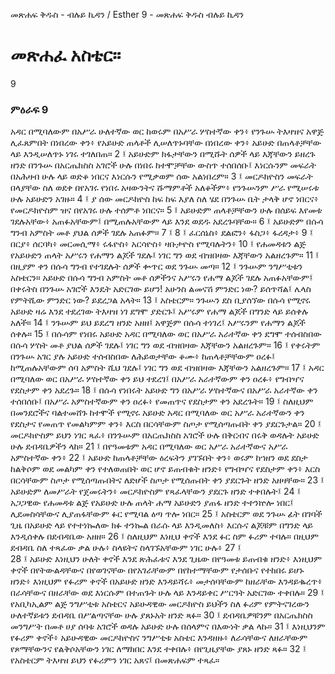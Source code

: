 ﻿
መጽሐፍ ቅዱስ - ብሉይ ኪዳን / Esther 9 - መጽሐፍ ቅዱስ ብሉይ ኪዳን
# መጽሐፈ አስቴር።
9
### ምዕራፍ 9
አዳር በሚባለውም በአሥራ ሁለተኛው ወር ከወሩም በአሥራ ሦስተኛው ቀን፥ የንጉሡ ትእዛዝና አዋጅ ሊፈጸምበት በነበረው ቀን፥ የአይሁድ ጠላቶች ሊሠለጥኑባቸው በነበረው ቀን፥ አይሁድ በጠላቶቻቸው ላይ እንዲሠለጥኑ ነገሩ ተገለበጠ።
2 ፤ አይሁድም ክፋታቸውን በሚሹት ሰዎች ላይ እጃቸውን ይዘረጉ ዘንድ በንጉሡ በአርጤክስስ አገሮች ሁሉ በነበሩ ከተሞቻቸው ውስጥ ተሰበሰቡ፤ እነርሱንም መፍራት በአሕዛብ ሁሉ ላይ ወድቆ ነበርና እነርሱን የሚቃወም ሰው አልነበረም።
3 ፤ መርዶክዮስን መፍራት በላያቸው ስለ ወደቀ በየአገሩ የነበሩ አዛውንትና ሹማምቶች አለቆችም፥ የንጉሡንም ሥራ የሚሠሩቱ ሁሉ አይሁድን አገዙ።
4 ፤ ያ ሰው መርዶክዮስ ከፍ ከፍ እያለ ስለ ሄደ በንጉሡ ቤት ታላቅ ሆኖ ነበርና፥ የመርዶክዮስም ዝና በየአገሩ ሁሉ ተሰምቶ ነበርና።
5 ፤ አይሁድም ጠላቶቻቸውን ሁሉ በሰይፍ እየመቱ ገደሉአቸው፥ አጠፉአቸውም፤ በሚጠሉአቸውም ላይ እንደ ወደዱ አደረጉባቸው።
6 ፤ አይሁድም በሱሳ ግንብ አምስት መቶ ያህል ሰዎች ገደሉ አጠፉም።
7 ፤
8 ፤ ፈርሰኔስ፥ ደልፎን፥ ፋስጋ፥ ፋረዳታ፥
9 ፤ በርያ፥ ሰርባካ፥ መርመሲማ፥ ሩፋዮስ፥ አርሳዮስ፥ ዛቡታዮስ የሚባሉትን፥
10 ፤ የሐመዳቱን ልጅ የአይሁድን ጠላት አሥሩን የሐማን ልጆች ገደሉ፤ ነገር ግን ወደ ብዝበዛው እጃቸውን አልዘረጉም።
11 ፤ በዚያም ቀን በሱሳ ግንብ የተገደሉት ሰዎች ቍጥር ወደ ንጉሡ መጣ።
12 ፤ ንጉሡም ንግሥቲቱን አስቴርን። አይሁድ በሱሳ ግንብ አምስት መቶ ሰዎችንና አሥሩን የሐማ ልጆች ገደሉ አጠፉአቸውም፤ በቀሩትስ በንጉሡ አገሮች እንዴት አድርገው ይሆን! አሁንስ ልመናሽ ምንድር ነው? ይሰጥሻል፤ ሌላስ የምትሺው ምንድር ነው? ይደረጋል አላት።
13 ፤ አስቴርም። ንጉሡን ደስ ቢያሰኘው በሱሳ የሚኖሩ አይሁድ ዛሬ እንደ ተደረገው ትእዛዝ ነገ ደግሞ ያድርጉ፤ አሥሩም የሐማ ልጆች በግንድ ላይ ይሰቀሉ አለች።
14 ፤ ንጉሡም ይህ ይደረግ ዘንድ አዘዘ፤ አዋጅም በሱሳ ተነገረ፤ አሥሩንም የሐማን ልጆች ሰቀሉ።
15 ፤ በሱሳም የነበሩ አይሁድ አዳር በሚባለው ወር በአሥራ አራተኛው ቀን ደግሞ ተሰብስበው በሱሳ ሦስት መቶ ያህል ሰዎች ገደሉ፤ ነገር ግን ወደ ብዝበዛው እጃቸውን አልዘረጉም።
16 ፤ የቀሩትም በንጉሡ አገር ያሉ አይሁድ ተሰብስበው ለሕይወታቸው ቆሙ፥ ከጠላቶቻቸውም ዐረፉ፤ ከሚጠሉአቸውም ሰባ አምስት ሺህ ገደሉ፤ ነገር ግን ወደ ብዝበዛው እጃቸውን አልዘረጉም።
17 ፤ አዳር በሚባለው ወር በአሥራ ሦስተኛው ቀን ይህ ተደረገ፤ በአሥራ አራተኛውም ቀን ዐረፉ፥ የግብዣና የደስታም ቀን አደረጉ።
18 ፤ በሱሳ የነበሩት አይሁድ ግን በአሥራ ሦስተኛውና በአሥራ አራተኛው ቀን ተሰበሰቡ፤ በአሥራ አምስተኛውም ቀን ዐረፉ፥ የመጠጥና የደስታም ቀን አደረጉት።
19 ፤ ስለዚህም በመንደሮችና ባልተመሸጉ ከተሞች የሚኖሩ አይሁድ አዳር በሚባለው ወር አሥራ አራተኛውን ቀን የደስታና የመጠጥ የመልካምም ቀን፥ እርስ በርሳቸውም ስጦታ የሚሰጣጡበት ቀን ያደርጉታል።
20 ፤ መርዶክዮስም ይህን ነገር ጻፈ፥ በንጉሡም በአርጤክስስ አገሮች ሁሉ በቅርብና በሩቅ ወዳሉት አይሁድ ሁሉ ደብዳቤዎችን ላከ።
21 ፤ በየዓመቱም አዳር በሚባለው ወር አሥራ አራተኛውና አሥራ አምስተኛው ቀን፥
22 ፤ አይሁድ ከጠላቶቻቸው ዕረፍትን ያገኙበት ቀን፥ ወሩም ከኀዘን ወደ ደስታ ከልቅሶም ወደ መልካም ቀን የተለወጠበት ወር ሆኖ ይጠብቁት ዘንድ፥ የግብዣና የደስታም ቀን፥ እርስ በርሳቸውም ስጦታ የሚሰጣጡበትና ለድሆች ስጦታ የሚሰጡበት ቀን ያደርጉት ዘንድ አዘዛቸው።
23 ፤ አይሁድም ለመሥራት የጀመሩትን፥ መርዶክዮስም የጻፈላቸውን ያደርጉ ዘንድ ተቀበሉት፤
24 ፤ አጋጋዊው የሐመዳቱ ልጅ የአይሁድ ሁሉ ጠላት ሐማ አይሁድን ያጠፋ ዘንድ ተተንኵሎ ነበር፤ ሊደመስሳቸውና ሊያጠፋቸውም ፉር የሚባል ዕጣ ጥሎ ነበር።
25 ፤ አስቴርም ወደ ንጉሡ ፊት በገባች ጊዜ በአይሁድ ላይ የተተነኰለው ክፉ ተንኰል በራሱ ላይ እንዲመለስ፥ እርሱና ልጆቹም በግንድ ላይ እንዲሰቀሉ በደብዳቤው አዘዘ።
26 ፤ ስለዚህም እነዚህ ቀኖች እንደ ፉር ስም ፉሪም ተባሉ። በዚህም ደብዳቤ ስለ ተጻፈው ቃል ሁሉ፥ ስላዩትና ስላገኙአቸውም ነገር ሁሉ፥
27 ፤  
28 ፤ አይሁድ እነዚህን ሁለት ቀኖች እንደ ጽሕፈቱና እንደ ጊዜው በየዓመቱ ይጠብቁ ዘንድ፥ እነዚህም ቀኖች በየትውልዳቸውና በየወገናቸው በየአገራቸውም በየከተማቸውም የታሰቡና የተከበሩ ይሆኑ ዘንድ፥ እነዚህም የፉሪም ቀኖች በአይሁድ ዘንድ እንዳይሻሩ፥ መታሰባቸውም ከዘራቸው እንዳይቈረጥ፥ በራሳቸውና በዘራቸው ወደ እነርሱም በተጠጉት ሁሉ ላይ እንዳይቀር ሥርዓት አድርገው ተቀበሉ።
29 ፤ የአቢካኢልም ልጅ ንግሥቲቱ አስቴርና አይሁዳዊው መርዶክዮስ ይህችን ስለ ፉሪም የምትናገረውን ሁለተኛይቱን ደብዳቤ በሥልጣናቸው ሁሉ ያጸኑአት ዘንድ ጻፉ።
30 ፤ ደብዳቤዎቹንም በአርጤክስስ መንግሥት በመቶ ሀያ ሰባቱ አገሮች ወዳሉ አይሁድ ሁሉ በሰላምና በእውነት ቃል ላኩ።
31 ፤ እነዚህንም የፉሪም ቀኖች፥ አይሁዳዊው መርዶክዮስና ንግሥቲቱ አስቴር እንዳዘዙ፥ ለራሳቸውና ለዘራቸውም የጾማቸውንና የልቅሶአቸውን ነገር ለማክበር እንደ ተቀበሉ፥ በየጊዜያቸው ያጸኑ ዘንድ ጻፉ።
32 ፤ የአስቴርም ትእዛዝ ይህን የፉሪምን ነገር አጸና፤ በመጽሐፍም ተጻፈ። 
